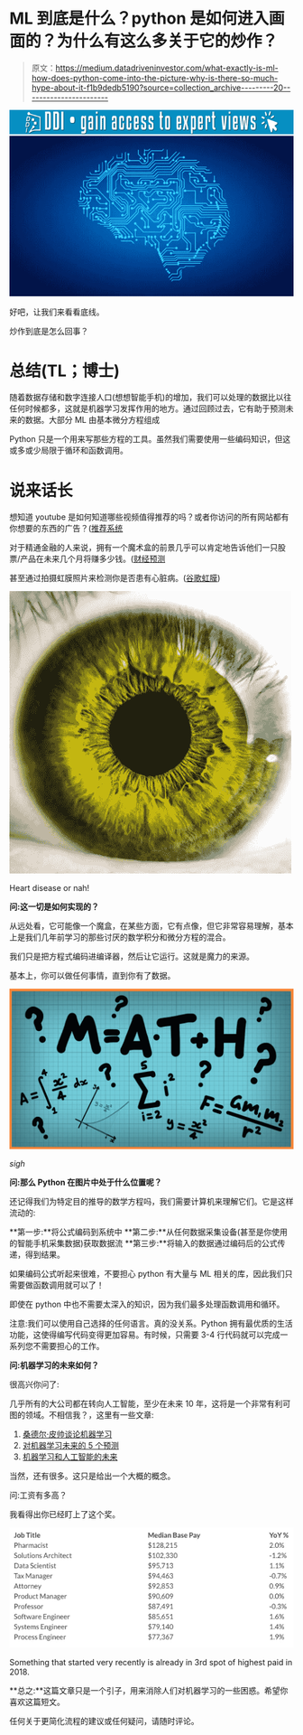 # ML 到底是什么？python 是如何进入画面的？为什么有这么多关于它的炒作？

> 原文：<https://medium.datadriveninvestor.com/what-exactly-is-ml-how-does-python-come-into-the-picture-why-is-there-so-much-hype-about-it-f1b9dedb5190?source=collection_archive---------20----------------------->

[![](img/2669e1fb4ab579c4de525c312959fb25.png)](http://www.track.datadriveninvestor.com/1B9E)![](img/a5fae1cda7d61f7ae233bb868cab3dc0.png)

好吧，让我们来看看底线。

炒作到底是怎么回事？

# 总结(TL；博士)

随着数据存储和数字连接人口(想想智能手机)的增加，我们可以处理的数据比以往任何时候都多，这就是机器学习发挥作用的地方。通过回顾过去，它有助于预测未来的数据。大部分 ML 由基本微分方程组成

Python 只是一个用来写那些方程的工具。虽然我们需要使用一些编码知识，但这或多或少局限于循环和函数调用。

# 说来话长

想知道 youtube 是如何知道哪些视频值得推荐的吗？或者你访问的所有网站都有你想要的东西的广告？([推荐系统](https://en.wikipedia.org/wiki/Recommender_system)

对于精通金融的人来说，拥有一个魔术盒的前景几乎可以肯定地告诉他们一只股票/产品在未来几个月将赚多少钱。([财经预测](https://www.analyticsvidhya.com/blog/2018/10/predicting-stock-price-machine-learningnd-deep-learning-techniques-python/)

甚至通过拍摄虹膜照片来检测你是否患有心脏病。([谷歌虹膜](https://www.theverge.com/2018/2/19/17027902/google-verily-ai-algorithm-eye-scan-heart-disease-cardiovascular-risk))

![](img/cbced0d125c90e473c4d30a6d0b15c47.png)

Heart disease or nah!

**问:这一切是如何实现的？**

从远处看，它可能像一个魔盒，在某些方面，它有点像，但它非常容易理解，基本上是我们几年前学习的那些讨厌的数学积分和微分方程的混合。

我们只是把方程式编码进编译器，然后让它运行。这就是魔力的来源。

基本上，你可以做任何事情，直到你有了数据。

![](img/f9fbeedea68108477ec1949e3eda5e18.png)

*sigh*

**问:那么 Python 在图片中处于什么位置呢？**

还记得我们为特定目的推导的数学方程吗，我们需要计算机来理解它们。它是这样流动的:

**第一步:**将公式编码到系统中
**第二步:**从任何数据采集设备(甚至是你使用的智能手机采集数据)获取数据流
**第三步:**将输入的数据通过编码后的公式传递，得到结果。

如果编码公式听起来很难，不要担心 python 有大量与 ML 相关的库，因此我们只需要做函数调用就可以了！

即使在 python 中也不需要太深入的知识，因为我们最多处理函数调用和循环。

注意:我们可以使用自己选择的任何语言。真的没关系。Python 拥有最优质的生活功能，这使得编写代码变得更加容易。有时候，只需要 3-4 行代码就可以完成一系列您不需要担心的工作。

**问:机器学习的未来如何？**

很高兴你问了:

几乎所有的大公司都在转向人工智能，至少在未来 10 年，这将是一个非常有利可图的领域。不相信我？，这里有一些文章:

1.  [桑德尔·皮帅谈论机器学习](https://www.youtube.com/watch?v=5cFUZ03Sbhc)
2.  [对机器学习未来的 5 个预测](https://www.ibmbigdatahub.com/blog/5-predictions-future-machine-learning)
3.  [机器学习和人工智能的未来](https://www.dataversity.net/future-machine-learning-artificial-intelligence/)

当然，还有很多。这只是给出一个大概的概念。

问:工资有多高？

我看得出你已经盯上了这个奖。

![](img/b48d9a3afdc4f01211f8c79cde11a332.png)

Something that started very recently is already in 3rd spot of highest paid in 2018.

**总之:**这篇文章只是一个引子，用来消除人们对机器学习的一些困惑。希望你喜欢这篇短文。

任何关于更简化流程的建议或任何疑问，请随时评论。
